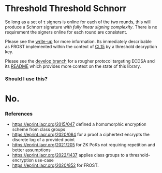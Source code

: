# Threshold Threshold Schnorr

So long as a set of `t` signers is online for each of the two rounds, this will
produce a Schnorr signature *with fully linear signing complexity*. There is no
requirement the signers online for each round are consistent.

Please see the
[write-up](https://github.com/kayabaNerve/threshold-threshold-ecdsa/tree/schnorr/write-up.md)
for more information. Its immediately describable as FROST implemented within
the context of [CL15](https://eprint.iacr.org/2015/047) by a threshold
decryption key.

Please see the
[develop branch](https://github.com/kayabaNerve/threshold-threshold-ecdsa) for
a rougher protocol targeting ECDSA and its
[README](https://github.com/kayabaNerve/threshold-threshold-ecdsa/tree/develop/README.md)
which provides more context on the state of this library.

### Should I use this?

# No.

### References

- https://eprint.iacr.org/2015/047 defined a homomorphic encryption scheme from
  class groups
- https://eprint.iacr.org/2020/084 for a proof a ciphertext encrypts the
  discrete log of a provided point
- https://eprint.iacr.org/2021/205 for ZK PoKs not requiring repetition and
  better assumptions
- https://eprint.iacr.org/2022/1437 applies class groups to a
  threshold-encryption use-case
- https://eprint.iacr.org/2020/852 for FROST.
